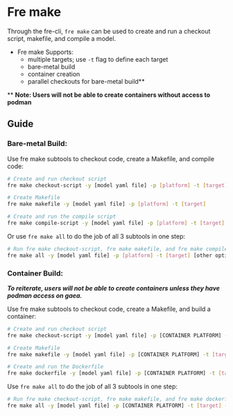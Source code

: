 # **Fre make**
Through the fre-cli, `fre make` can be used to create and run a checkout script, makefile, and compile a model.

* Fre make Supports:
   - multiple targets; use `-t` flag to define each target
   - bare-metal build
   - container creation
   - parallel checkouts for bare-metal build**

** **Note: Users will not be able to create containers without access to podman**

## Guide

### **Bare-metal Build:**

Use fre make subtools to checkout code, create a Makefile, and compile code:

```bash
# Create and run checkout script
fre make checkout-script -y [model yaml file] -p [platform] -t [target] --execute

# Create Makefile
fre make makefile -y [model yaml file] -p [platform] -t [target]

# Create and run the compile script
fre make compile-script -y [model yaml file] -p [platform] -t [target] --execute
```

Or use `fre make all` to do the job of all 3 subtools in one step:

```bash
# Run fre make checkout-script, fre make makefile, and fre make compile-script in order
fre make all -y [model yaml file] -p [platform] -t [target] [other options...]
```

### **Container Build:**
***To reiterate, users will not be able to create containers unless they have podman access on gaea.***

Use fre make subtools to checkout code, create a Makefile, and build a container:

```bash
# Create and run checkout script
fre make checkout-script -y [model yaml file] -p [CONTAINER PLATFORM] -t [target] --execute

# Create Makefile
fre make makefile -y [model yaml file] -p [CONTAINER PLATFORM] -t [target]

# Create and run the Dockerfile
fre make dockerfile -y [model yaml file] -p [CONTAINER PLATFORM] -t [target] --execute
```

Use `fre make all` to do the job of all 3 subtools in one step:

```bash
# Run fre make checkout-script, fre make makefile, and fre make dockerfile in order
fre make all -y [model yaml file] -p [CONTAINER PLATFORM] -t [target] --execute
```
